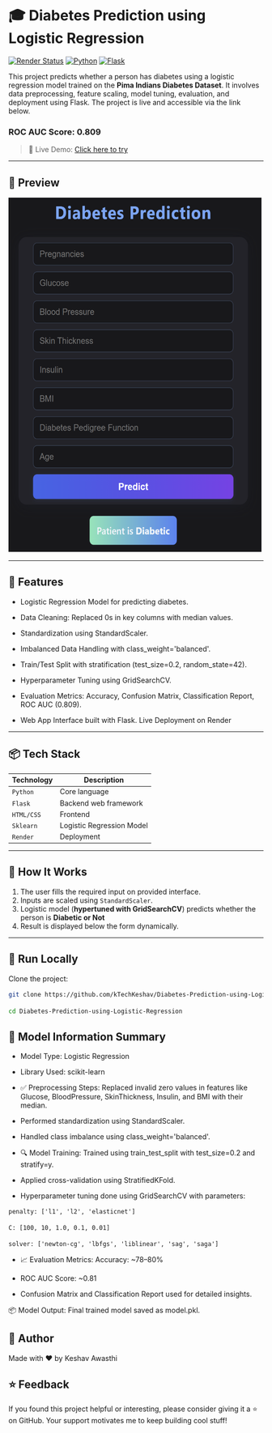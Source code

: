 # 🎓 Diabetes Prediction using Logistic Regression


[![Render Status](https://img.shields.io/badge/Deployed-Live%20on%20Render-success?style=for-the-badge&logo=render)](https://testforestfires-dyi0.onrender.com/predict_data)
[![Python](https://img.shields.io/badge/Python-3.8+-blue?style=for-the-badge&logo=python)](https://www.python.org/)
[![Flask](https://img.shields.io/badge/Flask-Web%20Framework-black?style=for-the-badge&logo=flask)](https://flask.palletsprojects.com/)


This project predicts whether a person has diabetes using a logistic regression model trained on the **Pima Indians Diabetes Dataset**. It involves data preprocessing, feature scaling, model tuning, evaluation, and deployment using Flask. The project is live and accessible via the link below.

### ROC AUC Score: 0.809

> 🚀 Live Demo: [Click here to try](https://diabetes-prediction-using-logistic.onrender.com)

---

## 📸 Preview

<img src="images/Screenshot.png" alt="Prediction Page UI" width="500" height="700"/>

---

## 🧠 Features

- Logistic Regression Model for predicting diabetes.

- Data Cleaning: Replaced 0s in key columns with median values.

- Standardization using StandardScaler.

- Imbalanced Data Handling with class_weight='balanced'.

- Train/Test Split with stratification (test_size=0.2, random_state=42).

- Hyperparameter Tuning using GridSearchCV.

- Evaluation Metrics: Accuracy, Confusion Matrix, Classification Report, ROC AUC (0.809).
- Web App Interface built with Flask.
Live Deployment on Render

---

## 📦 Tech Stack

| Technology | Description |
|------------|-------------|
| `Python`   | Core language |
| `Flask`    | Backend web framework |
| `HTML/CSS` | Frontend |
| `Sklearn`  | Logistic Regression Model |
| `Render`   | Deployment |

---

## 🔢 How It Works

1. The user fills the required input on provided interface.
2. Inputs are scaled using `StandardScaler`.
3. Logistic model (**hypertuned with GridSearchCV**) predicts whether the person is **Diabetic or Not**
4. Result is displayed below the form dynamically.

---

## 🚀 Run Locally

Clone the project:

```bash
git clone https://github.com/kTechKeshav/Diabetes-Prediction-using-Logistic-Regression.git

cd Diabetes-Prediction-using-Logistic-Regression
```



## 🧠 Model Information Summary

- Model Type: Logistic Regression

- Library Used: scikit-learn

- ✅ Preprocessing Steps:
Replaced invalid zero values in features like Glucose, BloodPressure, SkinThickness, Insulin, and BMI with their median.

- Performed standardization using StandardScaler.

- Handled class imbalance using class_weight='balanced'.

- 🔍 Model Training:
Trained using train_test_split with test_size=0.2 and stratify=y.

- Applied cross-validation using StratifiedKFold.

- Hyperparameter tuning done using GridSearchCV with parameters:
```
penalty: ['l1', 'l2', 'elasticnet']

C: [100, 10, 1.0, 0.1, 0.01]

solver: ['newton-cg', 'lbfgs', 'liblinear', 'sag', 'saga']
```

- 📈 Evaluation Metrics:
Accuracy: ~78–80%

- ROC AUC Score: ~0.81

- Confusion Matrix and Classification Report used for detailed insights.

📦 Model Output:
Final trained model saved as model.pkl.



## 🙌 Author
Made with ❤️ by Keshav Awasthi

## ⭐ Feedback
If you found this project helpful or interesting, please consider giving it a ⭐ on GitHub. Your support motivates me to keep building cool stuff!
